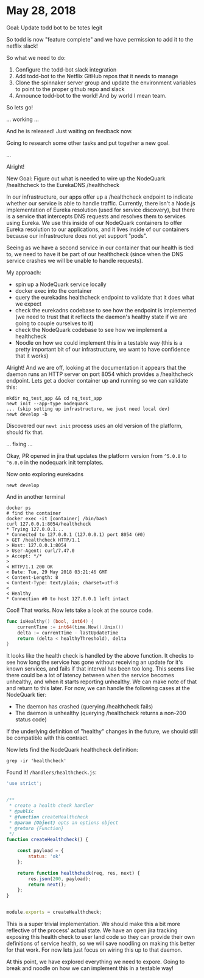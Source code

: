 # May 28, 2018

Goal: Update todd bot to be totes legit

So todd is now "feature complete" and we have permission to add it to the netflix slack!

So what we need to do:

1. Configure the todd-bot slack integration
2. Add todd-bot to the Netflix GitHub repos that it needs to manage
3. Clone the spinnaker server group and update the environment variables to point to the proper github repo and slack
4. Announce todd-bot to the world! And by world I mean team.

So lets go!

... working ...

And he is released! Just waiting on feedback now.

Going to research some other tasks and put together a new goal.

...

Alright!

New Goal: Figure out what is needed to wire up the NodeQuark /healthcheck to the EurekaDNS /healthcheck

In our infrastructure, our apps offer up a /healthcheck endpoint to indicate whether our service is able to handle traffic. Currently, there isn't a Node.js implementation of Eureka resolution (used for service discovery), but there is a service that intercepts DNS requests and resolves them to services using Eureka. We use this inside of our NodeQuark containers to offer Eureka resolution to our applications, and it lives inside of our containers because our infrastructure does not yet support "pods".

Seeing as we have a second service in our container that our health is tied to, we need to have it be part of our healthcheck (since when the DNS service crashes we will be unable to handle requests).

My approach:

* spin up a NodeQuark service locally
* docker exec into the container
* query the eurekadns healthcheck endpoint to validate that it does what we expect
* check the eurekadns codebase to see how the endpoint is implemented (we need to trust that it reflects the daemon's healthy state if we are going to couple ourselves to it)
* check the NodeQuark codebase to see how we implement a healthcheck
* Noodle on how we could implement this in a testable way (this is a pretty important bit of our infrastructure, we want to have confidence that it works)

Alright! And we are off, looking at the documentation it appears that the daemon runs an HTTP server on port 8054 which provides a /healthcheck endpoint. Lets get a docker container up and running so we can validate this:

```text
mkdir nq_test_app && cd nq_test_app
newt init --app-type nodequark
... (skip setting up infrastructure, we just need local dev)
newt develop -b
```

Discovered our `newt init` process uses an old version of the platform, should fix that.

... fixing ...

Okay, PR opened in jira that updates the platform version from `^5.0.0` to `^6.0.0` in the nodequark init templates.

Now onto exploring eurekadns

```text
newt develop
```

And in another terminal

```text
docker ps
# find the container
docker exec -it [container] /bin/bash
curl 127.0.0.1:8054/healthcheck
* Trying 127.0.0.1...
* Connected to 127.0.0.1 (127.0.0.1) port 8054 (#0)
> GET /healthcheck HTTP/1.1
> Host: 127.0.0.1:8054
> User-Agent: curl/7.47.0
> Accept: */*
>
< HTTP/1.1 200 OK
< Date: Tue, 29 May 2018 03:21:46 GMT
< Content-Length: 8
< Content-Type: text/plain; charset=utf-8
<
< Healthy
* Connection #0 to host 127.0.0.1 left intact
```

Cool! That works. Now lets take a look at the source code.

```go
func isHealthy() (bool, int64) {
    currentTime := int64(time.Now().Unix())
    delta := currentTime - lastUpdateTime
    return (delta < healthyThreshold), delta
}
```

It looks like the health check is handled by the above function. It checks to see how long the service has gone without receiving an update for it's known services, and fails if that interval has been too long. This seems like there could be a lot of latency between when the service becomes unhealthy, and when it starts reporting unhealthy. We can make note of that and return to this later. For now, we can handle the following cases at the NodeQuark tier:

* The daemon has crashed (querying /healthcheck fails)
* The daemon is unhealthy (querying /healthcheck returns a non-200 status code)

If the underlying definition of "healthy" changes in the future, we should still be compatible with this contract.

Now lets find the NodeQuark healthcheck definition:

```
grep -ir 'healthcheck'
```

Found it! `/handlers/healthcheck.js`:

```js
'use strict';


/**
 * create a health check handler
 * @public
 * @function createHealthcheck
 * @param {Object} opts an options object
 * @return {Function}
 */
function createHealthcheck() {

    const payload = {
        status: 'ok'
    };

    return function healthcheck(req, res, next) {
        res.json(200, payload);
        return next();
    };
}


module.exports = createHealthcheck;
```

This is a super trivial implementation. We should make this a bit more reflective of the process' actual state. We have an open jira tracking exposing this health check to user land code so they can provide their own definitions of service health, so we will save noodling on making this better for that work. For now lets just focus on wiring this up to that daemon.

At this point, we have explored everything we need to expore. Going to break and noodle on how we can implement this in a testable way!
